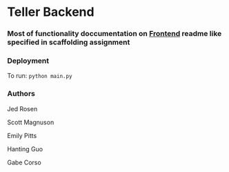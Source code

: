 # Teller Backend

### Most of functionality doccumentation on [Frontend](https://github.com/dartmouth-cs98/18f-tellr-frontend) readme like specified in scaffolding assignment

### Deployment
To run: `python main.py`

### Authors

Jed Rosen

Scott Magnuson

Emily Pitts

Hanting Guo

Gabe Corso
